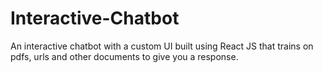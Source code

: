 # Interactive-Chatbot
An interactive chatbot with a custom UI built using React JS that trains on pdfs, urls and other documents to give you a response.
